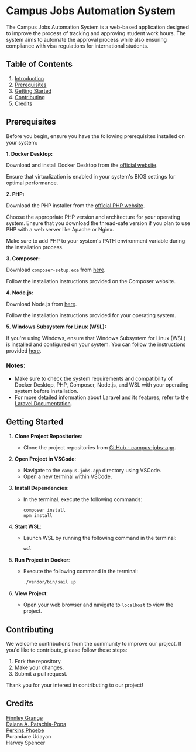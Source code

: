 # Campus Jobs Automation System

The Campus Jobs Automation System is a web-based application designed to improve the process of tracking and approving student work hours. The system aims to automate the approval process while also ensuring compliance with visa regulations for international students.


## Table of Contents

1. [Introduction](#introduction)
2. [Prerequisites](#prerequisites)
3. [Getting Started](#gettingstarted)
5. [Contributing](#contributing)
6. [Credits](#credits)




## Prerequisites

Before you begin, ensure you have the following prerequisites installed on your system:

**1. Docker Desktop:**

Download and install Docker Desktop from the [official website](https://www.docker.com/products/docker-desktop/).

Ensure that virtualization is enabled in your system's BIOS settings for optimal performance.

**2. PHP:**

Download the PHP installer from the [official PHP website](https://windows.php.net/download#php-8.3).

Choose the appropriate PHP version and architecture for your operating system. Ensure that you download the thread-safe version if you plan to use PHP with a web server like Apache or Nginx.

Make sure to add PHP to your system's PATH environment variable during the installation process.

**3. Composer:**

Download `composer-setup.exe` from [here](https://getcomposer.org/download/).

Follow the installation instructions provided on the Composer website.

**4. Node.js:**

Download Node.js from [here](https://nodejs.org/en/download/current).

Follow the installation instructions provided for your operating system.

**5. Windows Subsystem for Linux (WSL):**

If you're using Windows, ensure that Windows Subsystem for Linux (WSL) is installed and configured on your system. You can follow the instructions provided [here](https://docs.microsoft.com/en-us/windows/wsl/install).

### Notes:

- Make sure to check the system requirements and compatibility of Docker Desktop, PHP, Composer, Node.js, and WSL with your operating system before installation.
- For more detailed information about Laravel and its features, refer to the [Laravel Documentation](https://laravel.com/docs/10.x).



## Getting Started

1. **Clone Project Repositories**:
   - Clone the project repositories from [GitHub - campus-jobs-app](https://github.com/finnleygrange/campus-jobs-team-a).

2. **Open Project in VSCode**:
   - Navigate to the `campus-jobs-app` directory using VSCode.
   - Open a new terminal within VSCode.

3. **Install Dependencies**:
   - In the terminal, execute the following commands:
     ```bash
     composer install
     npm install
     ```

4. **Start WSL**:
   - Launch WSL by running the following command in the terminal:
     ```bash
     wsl
     ```

5. **Run Project in Docker**:
   - Execute the following command in the terminal:
     ```bash
     ./vendor/bin/sail up
     ```

6. **View Project**:
   - Open your web browser and navigate to `localhost` to view the project.


## Contributing

We welcome contributions from the community to improve our project. If you'd like to contribute, please follow these steps:

1. Fork the repository.
2. Make your changes.
3. Submit a pull request.

Thank you for your interest in contributing to our project!


## Credits

[Finnley Grange](https://github.com/finnleygrange) <br />
[Daiana A. Patachia-Popa](https://github.com/DaianaPopa) <br />
[Perkins Phoebe](https://github.com/phoebiep) <br />
Purandare Udayan <br />
Harvey Spencer <br />
